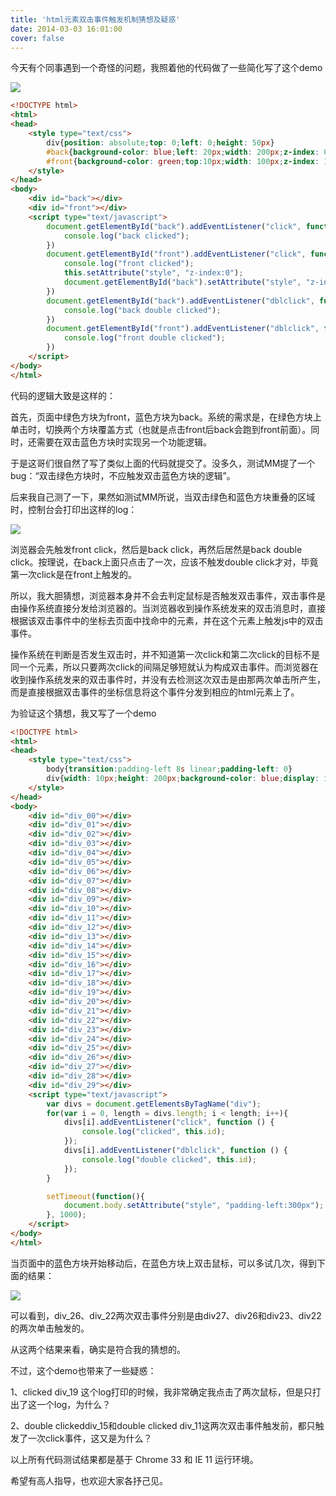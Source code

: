 ```yaml
---
title: 'html元素双击事件触发机制猜想及疑惑'
date: 2014-03-03 16:01:00
cover: false
---
```

今天有个同事遇到一个奇怪的问题，我照着他的代码做了一些简化写了这个demo

![](031453113621138.png)

```html
<!DOCTYPE html>
<html>
<head>
    <style type="text/css">
        div{position: absolute;top: 0;left: 0;height: 50px}
        #back{background-color: blue;left: 20px;width: 200px;z-index: 0}
        #front{background-color: green;top:10px;width: 100px;z-index: 1}
    </style>
</head>
<body>
    <div id="back"></div>
    <div id="front"></div>
    <script type="text/javascript">
        document.getElementById("back").addEventListener("click", function () {
            console.log("back clicked");
        })
        document.getElementById("front").addEventListener("click", function () {
            console.log("front clicked");
            this.setAttribute("style", "z-index:0");
            document.getElementById("back").setAttribute("style", "z-index:1");
        })
        document.getElementById("back").addEventListener("dblclick", function () {
            console.log("back double clicked");
        })
        document.getElementById("front").addEventListener("dblclick", function () {
            console.log("front double clicked");
        })
    </script>
</body>
</html>
```

代码的逻辑大致是这样的：

首先，页面中绿色方块为front，蓝色方块为back。系统的需求是，在绿色方块上单击时，切换两个方块覆盖方式（也就是点击front后back会跑到front前面）。同时，还需要在双击蓝色方块时实现另一个功能逻辑。

于是这哥们很自然了写了类似上面的代码就提交了。没多久，测试MM提了一个bug：“双击绿色方块时，不应触发双击蓝色方块的逻辑”。

后来我自己测了一下，果然如测试MM所说，当双击绿色和蓝色方块重叠的区域时，控制台会打印出这样的log：

![](031504494313099.png)

浏览器会先触发front click，然后是back click，再然后居然是back double click。按理说，在back上面只点击了一次，应该不触发double click才对，毕竟第一次click是在front上触发的。

所以，我大胆猜想，浏览器本身并不会去判定鼠标是否触发双击事件，双击事件是由操作系统直接分发给浏览器的。当浏览器收到操作系统发来的双击消息时，直接根据该双击事件中的坐标去页面中找命中的元素，并在这个元素上触发js中的双击事件。

操作系统在判断是否发生双击时，并不知道第一次click和第二次click的目标不是同一个元素，所以只要两次click的间隔足够短就认为构成双击事件。而浏览器在收到操作系统发来的双击事件时，并没有去检测这次双击是由那两次单击所产生，而是直接根据双击事件的坐标信息将这个事件分发到相应的html元素上了。

为验证这个猜想，我又写了一个demo

```html
<!DOCTYPE html>
<html>
<head>
    <style type="text/css">
        body{transition:padding-left 8s linear;padding-left: 0}
        div{width: 10px;height: 200px;background-color: blue;display: inline-block;float: left;}
    </style>
</head>
<body>
    <div id="div_00"></div>
    <div id="div_01"></div>
    <div id="div_02"></div>
    <div id="div_03"></div>
    <div id="div_04"></div>
    <div id="div_05"></div>
    <div id="div_06"></div>
    <div id="div_07"></div>
    <div id="div_08"></div>
    <div id="div_09"></div>
    <div id="div_10"></div>
    <div id="div_11"></div>
    <div id="div_12"></div>
    <div id="div_13"></div>
    <div id="div_14"></div>
    <div id="div_15"></div>
    <div id="div_16"></div>
    <div id="div_17"></div>
    <div id="div_18"></div>
    <div id="div_19"></div>
    <div id="div_20"></div>
    <div id="div_21"></div>
    <div id="div_22"></div>
    <div id="div_23"></div>
    <div id="div_24"></div>
    <div id="div_25"></div>
    <div id="div_26"></div>
    <div id="div_27"></div>
    <div id="div_28"></div>
    <div id="div_29"></div>
    <script type="text/javascript">
        var divs = document.getElementsByTagName("div");
        for(var i = 0, length = divs.length; i < length; i++){
            divs[i].addEventListener("click", function () {
                console.log("clicked", this.id);
            });
            divs[i].addEventListener("dblclick", function () {
                console.log("double clicked", this.id);
            });
        }

        setTimeout(function(){
            document.body.setAttribute("style", "padding-left:300px");
        }, 1000);
    </script>
</body>
</html>
```

当页面中的蓝色方块开始移动后，在蓝色方块上双击鼠标，可以多试几次，得到下面的结果：

![](031548482238932.png)

可以看到，div\_26、div\_22两次双击事件分别是由div27、div26和div23、div22的两次单击触发的。

从这两个结果来看，确实是符合我的猜想的。

不过，这个demo也带来了一些疑惑：

1、clicked div\_19 这个log打印的时候，我非常确定我点击了两次鼠标，但是只打出了这一个log，为什么？

2、double clickeddiv\_15和double clicked div\_11这两次双击事件触发前，都只触发了一次click事件，这又是为什么？

以上所有代码测试结果都是基于 Chrome 33 和 IE 11 运行环境。

希望有高人指导，也欢迎大家各抒己见。
